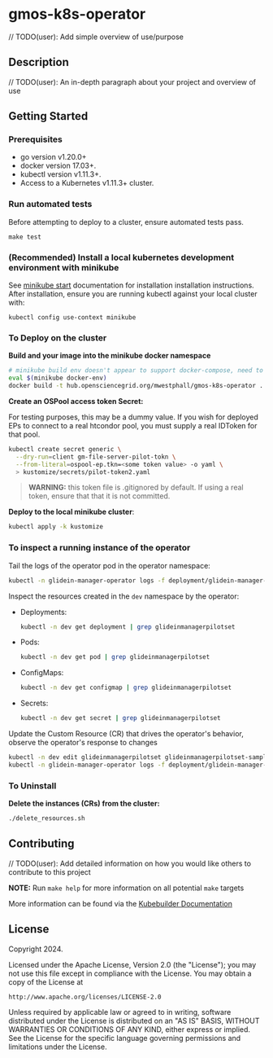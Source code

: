 # gmos-k8s-operator
// TODO(user): Add simple overview of use/purpose

## Description
// TODO(user): An in-depth paragraph about your project and overview of use

## Getting Started

### Prerequisites
- go version v1.20.0+
- docker version 17.03+.
- kubectl version v1.11.3+.
- Access to a Kubernetes v1.11.3+ cluster.

### Run automated tests

Before attempting to deploy to a cluster, ensure automated tests pass.

```
make test
```

### (Recommended) Install a local kubernetes development environment with minikube

See [minikube start](https://minikube.sigs.k8s.io/docs/start/) documentation
for installation installation instructions. After installation, ensure you are running
kubectl against your local cluster with:

```
kubectl config use-context minikube
```


### To Deploy on the cluster
**Build and your image into the minikube docker namespace**

```sh
# minikube build env doesn't appear to support docker-compose, need to run a raw docker build command
eval $(minikube docker-env)
docker build -t hub.opensciencegrid.org/mwestphall/gmos-k8s-operator .
```

**Create an OSPool access token Secret:**

For testing purposes, this may be a dummy value. If you wish for deployed EPs to connect to a real
htcondor pool, you must supply a real IDToken for that pool.

```sh
kubectl create secret generic \
  --dry-run=client gm-file-server-pilot-tokn \
  --from-literal=ospool-ep.tkn=<some token value> -o yaml \
  > kustomize/secrets/pilot-token2.yaml 
```

> **WARNING:** this token file is .gitignored by default. If using a real token, ensure that that it is not committed.


**Deploy to the local minikube cluster**:

```sh
kubectl apply -k kustomize
```

### To inspect a running instance of the operator

Tail the logs of the operator pod in the operator namespace:

```sh
kubectl -n glidein-manager-operator logs -f deployment/glidein-manager-controller-manager
```

Inspect the resources created in the `dev` namespace by the operator:

- Deployments:
  ```sh
  kubectl -n dev get deployment | grep glideinmanagerpilotset
  ```
- Pods:
  ```sh
  kubectl -n dev get pod | grep glideinmanagerpilotset
  ```
- ConfigMaps:
  ```sh
  kubectl -n dev get configmap | grep glideinmanagerpilotset
  ```
- Secrets:
  ```sh
  kubectl -n dev get secret | grep glideinmanagerpilotset
  ```


Update the Custom Resource (CR) that drives the operator's behavior, observe
the operator's response to changes
```sh
kubectl -n dev edit glideinmanagerpilotset glideinmanagerpilotset-sample
kubectl -n glidein-manager-operator logs -f deployment/glidein-manager-controller-manager
```

### To Uninstall
**Delete the instances (CRs) from the cluster:**

```sh
./delete_resources.sh
```

## Contributing
// TODO(user): Add detailed information on how you would like others to contribute to this project

**NOTE:** Run `make help` for more information on all potential `make` targets

More information can be found via the [Kubebuilder Documentation](https://book.kubebuilder.io/introduction.html)

## License

Copyright 2024.

Licensed under the Apache License, Version 2.0 (the "License");
you may not use this file except in compliance with the License.
You may obtain a copy of the License at

    http://www.apache.org/licenses/LICENSE-2.0

Unless required by applicable law or agreed to in writing, software
distributed under the License is distributed on an "AS IS" BASIS,
WITHOUT WARRANTIES OR CONDITIONS OF ANY KIND, either express or implied.
See the License for the specific language governing permissions and
limitations under the License.

